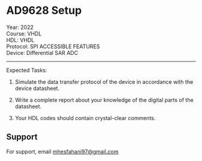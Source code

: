 # AD9628 Setup

Year: 2022  
Course: VHDL  
HDL: VHDL  
Protocol: SPI ACCESSIBLE FEATURES   
Device: Differential SAR ADC
****
Expected Tasks:

1. Simulate the data transfer protocol of the device in accordance with the device datasheet.
 
2. Write a complete report about your knowledge of the digital parts of the datasheet.

3. Your HDL codes should contain crystal-clear comments.
## Support

For support, email mhesfahani97@gmail.com
